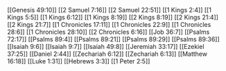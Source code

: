 [[Genesis 49:10]]
[[2 Samuel 7:16]]
[[2 Samuel 22:51]]
[[1 Kings 2:4]]
[[1 Kings 5:5]]
[[1 Kings 6:12]]
[[1 Kings 8:19]]
[[2 Kings 8:19]]
[[2 Kings 21:4]]
[[2 Kings 21:7]]
[[1 Chronicles 17:11]]
[[1 Chronicles 22:9]]
[[1 Chronicles 28:6]]
[[1 Chronicles 28:10]]
[[2 Chronicles 6:16]]
[[Job 36:7]]
[[Psalms 72:17]]
[[Psalms 89:4]]
[[Psalms 89:21]]
[[Psalms 89:29]]
[[Psalms 89:36]]
[[Isaiah 9:6]]
[[Isaiah 9:7]]
[[Isaiah 49:8]]
[[Jeremiah 33:17]]
[[Ezekiel 37:25]]
[[Daniel 2:44]]
[[Zechariah 6:12]]
[[Zechariah 6:13]]
[[Matthew 16:18]]
[[Luke 1:31]]
[[Hebrews 3:3]]
[[1 Peter 2:5]]
